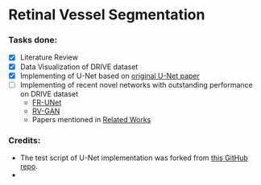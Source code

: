 # Retinal Vessel Segmentation 

### Tasks done:
- [x] Literature Review
- [x] Data Visualization of DRIVE dataset
- [x] Implementing of U-Net based on [original U-Net paper](https://arxiv.org/pdf/1505.04597.pdf)
- [ ] Implementing of recent novel networks with outstanding performance on DRIVE dataset
    - [FR-UNet](https://ieeexplore.ieee.org/document/9815506/)
    - [RV-GAN](https://arxiv.org/abs/2101.00535)
    - Papers mentioned in [Related Works](RelatedWorks.MD)

### Credits:
- The test script of U-Net implementation was forked from [this GitHub repo](https://github.com/Mostafa-wael/U-Net-in-PyTorch).
- 
